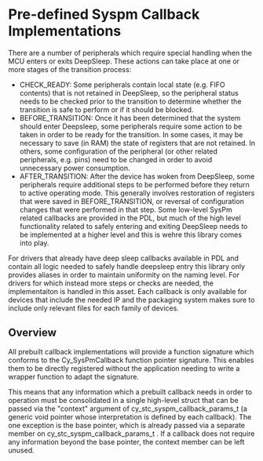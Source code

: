 # Pre-defined Syspm Callback Implementations

There are a number of peripherals which require special handling when the MCU enters or exits DeepSleep.
These actions can take place at one or more stages of the transition process:

* CHECK_READY: Some peripherals contain local state (e.g. FIFO contents) that is not retained in DeepSleep, so the peripheral status needs to be checked prior to the transition to determine whether the transition is safe to perform or if it should be blocked.
* BEFORE_TRANSITION: Once it has been determined that the system should enter Deepsleep, some peripherals require some action to be taken in order to be ready for the transition. In some cases, it may be necessary to save (in RAM) the state of registers that are not retained. In others, some configuration of the peripheral (or other related peripherals, e.g. pins) need to be changed in order to avoid unnecessary power consumption.
* AFTER_TRANSITION: After the device has woken from DeepSleep, some peripherals require additional steps to be performed before they return to active operating mode. This generally involves restoration of registers that were saved in BEFORE_TRANSITION, or reversal of configuration changes that were performed in that step.
Some low-level SysPm related callbacks are provided in the PDL, but much of the high level functionality related to safely entering and exiting DeepSleep needs to be implemented at a higher level and this is wehre this library comes into play.

For drivers that already have deep sleep callbacks available in PDL and contain all logic needed to safely handle deepsleep entry this library only provides aliases in order to maintain uniformity on the naming level.
For drivers for which instead more steps or checks are needed, the implementaiton is handled in this asset.
Each callback is only available for devices that include the needed IP and the packaging system makes sure to include only relevant files for each family of devices.

## Overview
All prebuilt callback implementations will provide a function signature which conforms to the Cy_SysPmCallback function pointer signature. This enables them to be directly registered without the application needing to write a wrapper function to adapt the signature.

This means that any information which a prebuilt callback needs in order to operation must be consolidated in a single high-level struct that can be passed via the "context" argument of cy_stc_syspm_callback_params_t  (a generic void pointer whose interpretation is defined by each callback). The one exception is the base pointer, which is already passed via a separate member on cy_stc_syspm_callback_params_t . If a callback does not require any information beyond the base pointer, the context member can be left unused.